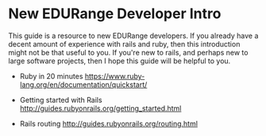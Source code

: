 # New EDURange Developer Intro

This guide is a resource to new EDURange developers. If you already have
a decent amount of experience with rails and ruby, then this introduction
might not be that useful to you. If you're new to rails, and perhaps new
to large software projects, then I hope this guide will be helpful to you.

- Ruby in 20 minutes
https://www.ruby-lang.org/en/documentation/quickstart/

- Getting started with Rails
http://guides.rubyonrails.org/getting_started.html

- Rails routing
http://guides.rubyonrails.org/routing.html


